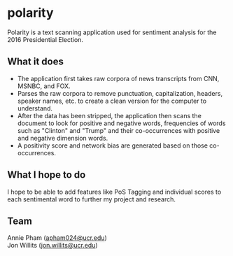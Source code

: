 # polarity
Polarity is a text scanning application used for sentiment analysis for the 2016 Presidential Election.

## What it does
- The application first takes raw corpora of news transcripts from CNN, MSNBC, and FOX.
- Parses the raw corpora to remove punctuation, capitalization, headers, speaker names, etc. to create a clean version for the computer to understand.
- After the data has been stripped, the application then scans the document to look for positive and negative words, frequencies of words such as "Clinton" and "Trump" and their co-occurrences with positive and negative dimension words.
- A positivity score and network bias are generated based on those co-occurrences.

## What I hope to do
I hope to be able to add features like PoS Tagging and individual scores to each sentimental word to further my project and research.

## Team
Annie Pham (apham024@ucr.edu) <br/>
Jon Willits (jon.willits@ucr.edu)
